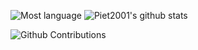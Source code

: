 ![Most language](https://github-readme-stats-anuraghazra1.vercel.app/api/top-langs/?username=piet2001&langs_count=10&layout=compact)
![Piet2001's github stats](https://github-readme-stats.vercel.app/api?username=Piet2001&count_private=true&show_icons=true)  

![Github Contributions](https://github-readme-streak-stats.herokuapp.com/?user=piet2001&hide_border=true)
